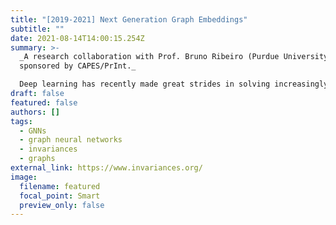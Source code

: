 ```yaml
---
title: "[2019-2021] Next Generation Graph Embeddings"
subtitle: ""
date: 2021-08-14T14:00:15.254Z
summary: >-
  _A research collaboration with Prof. Bruno Ribeiro (Purdue University)
  sponsored by CAPES/PrInt._  

  Deep learning has recently made great strides in solving increasingly complex tasks by simply mapping vector inputs to desired outputs. Still, the fundamental problem of building neural networks that can account for pre-defined input invariances of these vectors remains largely open.
draft: false
featured: false
authors: []
tags:
  - GNNs
  - graph neural networks
  - invariances
  - graphs
external_link: https://www.invariances.org/
image:
  filename: featured
  focal_point: Smart
  preview_only: false
---
```

